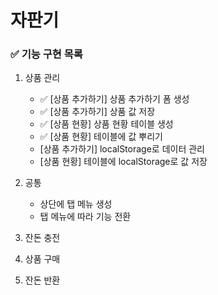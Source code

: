 # 자판기

### ✅ 기능 구현 목록

1. 상품 관리
    + ✅ [상품 추가하기] 상품 추가하기 폼 생성
    + ✅ [상품 추가하기] 상품 값 저장
    + ✅ [상품 현황] 상품 현황 테이블 생성
    + ✅ [상품 현황] 테이블에 값 뿌리기
    + [상품 추가하기] localStorage로 데이터 관리
    + [상품 현황] 테이블에 localStorage로 값 저장

2. 공통
    + 상단에 탭 메뉴 생성
    + 탭 메뉴에 따라 기능 전환

3. 잔돈 충전
4. 상품 구매
5. 잔돈 반환